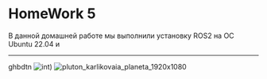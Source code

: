 # HomeWork 5
В данной домашней работе мы выполнили установку ROS2 на ОС Ubuntu 22.04 и 
***
ghbdtn
![int](https://github.com/makspoov/HomeWork/assets/49243068/db292b18-1718-4ec0-91dd-330db36b1d3d))
![pluton_karlikovaia_planeta_1920x1080](https://github.com/makspoov/HomeWork/assets/49243068/cef93453-168a-4fe1-a708-dc6a405185b3)








